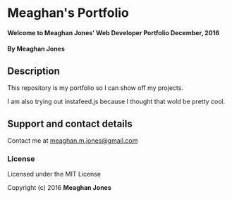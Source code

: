 # Meaghan's Portfolio

#### Welcome to Meaghan Jones' Web Developer Portfolio  December, 2016

#### By Meaghan Jones

## Description

This repository is my portfolio so I can show off my projects.

I am also trying out instafeed.js because I thought that wold be pretty cool.


## Support and contact details

Contact me at meaghan.m.jones@gmail.com


### License

Licensed under the MIT License

Copyright (c) 2016 **Meaghan Jones**
